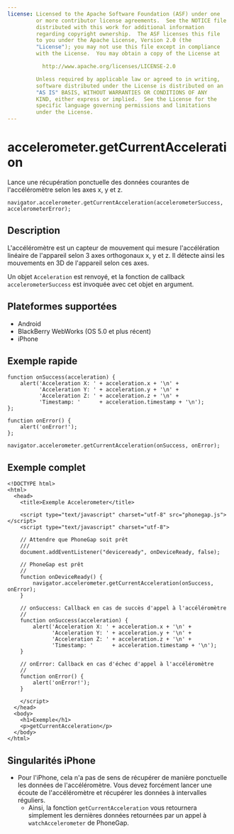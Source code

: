 ```yaml
---
license: Licensed to the Apache Software Foundation (ASF) under one
         or more contributor license agreements.  See the NOTICE file
         distributed with this work for additional information
         regarding copyright ownership.  The ASF licenses this file
         to you under the Apache License, Version 2.0 (the
         "License"); you may not use this file except in compliance
         with the License.  You may obtain a copy of the License at

           http://www.apache.org/licenses/LICENSE-2.0

         Unless required by applicable law or agreed to in writing,
         software distributed under the License is distributed on an
         "AS IS" BASIS, WITHOUT WARRANTIES OR CONDITIONS OF ANY
         KIND, either express or implied.  See the License for the
         specific language governing permissions and limitations
         under the License.
---
```


accelerometer.getCurrentAcceleration
====================================

Lance une récupération ponctuelle des données courantes de l'accéléromètre selon les axes x, y et z.

    navigator.accelerometer.getCurrentAcceleration(accelerometerSuccess, accelerometerError);

Description
-----------

L'accéléromètre est un capteur de mouvement qui mesure l'accélération linéaire de l'appareil selon 3 axes orthogonaux x, y et z. Il détecte ainsi les mouvements en 3D de l'appareil selon ces axes.

Un objet `Acceleration` est renvoyé, et la fonction de callback `accelerometerSuccess` est invoquée avec cet objet en argument.

Plateformes supportées
----------------------

- Android
- BlackBerry WebWorks (OS 5.0 et plus récent)
- iPhone

Exemple rapide
--------------

    function onSuccess(acceleration) {
        alert('Acceleration X: ' + acceleration.x + '\n' +
              'Acceleration Y: ' + acceleration.y + '\n' +
              'Acceleration Z: ' + acceleration.z + '\n' +
              'Timestamp: '      + acceleration.timestamp + '\n');
    };

    function onError() {
        alert('onError!');
    };

    navigator.accelerometer.getCurrentAcceleration(onSuccess, onError);

Exemple complet
---------------

    <!DOCTYPE html>
    <html>
      <head>
        <title>Exemple Accelerometer</title>

        <script type="text/javascript" charset="utf-8" src="phonegap.js"></script>
        <script type="text/javascript" charset="utf-8">

        // Attendre que PhoneGap soit prêt
        ///
        document.addEventListener("deviceready", onDeviceReady, false);

        // PhoneGap est prêt
        //
        function onDeviceReady() {
            navigator.accelerometer.getCurrentAcceleration(onSuccess, onError);
        }
    
        // onSuccess: Callback en cas de succès d'appel à l'accéléromètre
        //
        function onSuccess(acceleration) {
            alert('Acceleration X: ' + acceleration.x + '\n' +
                  'Acceleration Y: ' + acceleration.y + '\n' +
                  'Acceleration Z: ' + acceleration.z + '\n' +
                  'Timestamp: '      + acceleration.timestamp + '\n');
        }
    
        // onError: Callback en cas d'échec d'appel à l'accéléromètre
        //
        function onError() {
            alert('onError!');
        }

        </script>
      </head>
      <body>
        <h1>Exemple</h1>
        <p>getCurrentAcceleration</p>
      </body>
    </html>
    
Singularités iPhone
-------------------

- Pour l'iPhone, cela n'a pas de sens de récupérer de manière ponctuelle les données de l'accéléromètre. Vous devez forcément lancer une écoute de l'accéléromètre et récupérer les données à intervalles réguliers.
  - Ainsi, la fonction `getCurrentAcceleration` vous retournera simplement les dernières données retournées par un appel à `watchAccelerometer` de PhoneGap.
